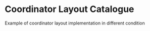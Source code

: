 # Coordinator Layout Catalogue

Example of coordinator layout implementation in different condition
